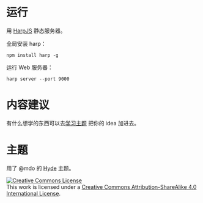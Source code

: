 
# 运行

用 [HarpJS](http://harpjs.com/) 静态服务器。

全局安装 harp：

```
npm install harp -g
```

运行 Web 服务器：

```
harp server --port 9000
```

# 内容建议

有什么想学的东西可以去[学习主题](https://github.com/hayeah/30-days-of-design/wiki/%E5%AD%A6%E4%B9%A0%E4%B8%BB%E9%A2%98) 把你的 idea 加进去。

# 主题

用了 @mdo 的 [Hyde](http://andhyde.com/) 主题。

<a rel="license" href="http://creativecommons.org/licenses/by-sa/4.0/"><img alt="Creative Commons License" style="border-width:0" src="https://i.creativecommons.org/l/by-sa/4.0/88x31.png" /></a><br />This work is licensed under a <a rel="license" href="http://creativecommons.org/licenses/by-sa/4.0/">Creative Commons Attribution-ShareAlike 4.0 International License</a>.
